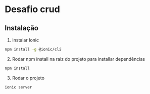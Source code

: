 # Desafio crud

## Instalação

1. Instalar Ionic
```bash
npm install -g @ionic/cli
```

2. Rodar npm install na raiz do projeto para installar dependências

```bash
npm install
```

3. Rodar o projeto
```bash
ionic server
```